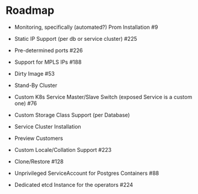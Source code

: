 # Roadmap

* Monitoring, specifically (automated?) Prom Installation #9

* Static IP Support (per db or service cluster) #225
* Pre-determined ports #226
* Support for MPLS IPs #188

* Dirty Image #53
* Stand-By Cluster
* Custom K8s Service Master/Slave Switch (exposed Service is a custom one) #76

* Custom Storage Class Support (per Database)

* Service Cluster Installation
* Preview Customers

* Custom Locale/Collation Support #223

* Clone/Restore #128

* Unprivileged ServiceAccount for Postgres Containers #88

* Dedicated etcd Instance for the operators #224

